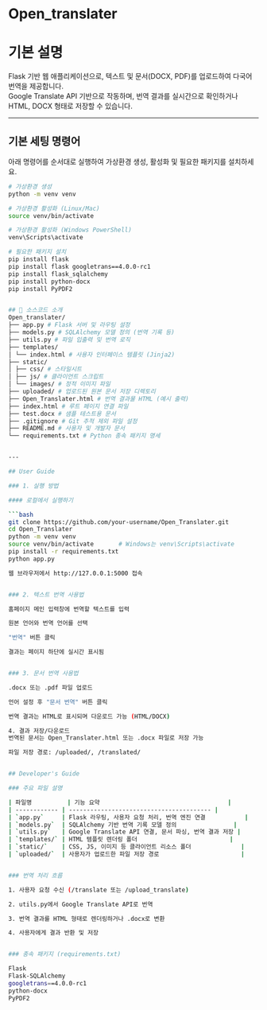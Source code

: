 # Open_translater


# 기본 설명 
Flask 기반 웹 애플리케이션으로, 텍스트 및 문서(DOCX, PDF)를 업로드하여 다국어 번역을 제공합니다.  
Google Translate API 기반으로 작동하며, 번역 결과를 실시간으로 확인하거나 HTML, DOCX 형태로 저장할 수 있습니다.

---

## 기본 세팅 명령어

아래 명령어를 순서대로 실행하여 가상환경 생성, 활성화 및 필요한 패키지를 설치하세요.

```bash
# 가상환경 생성
python -m venv venv

# 가상환경 활성화 (Linux/Mac)
source venv/bin/activate

# 가상환경 활성화 (Windows PowerShell)
venv\Scripts\activate

# 필요한 패키지 설치
pip install flask
pip install flask googletrans==4.0.0-rc1
pip install flask_sqlalchemy
pip install python-docx
pip install PyPDF2


## 📁 소스코드 소개
Open_translater/
├── app.py # Flask 서버 및 라우팅 설정
├── models.py # SQLAlchemy 모델 정의 (번역 기록 등)
├── utils.py # 파일 입출력 및 번역 로직
├── templates/
│ └── index.html # 사용자 인터페이스 템플릿 (Jinja2)
├── static/
│ ├── css/ # 스타일시트
│ ├── js/ # 클라이언트 스크립트
│ └── images/ # 정적 이미지 파일
├── uploaded/ # 업로드된 원본 문서 저장 디렉토리
├── Open_Translater.html # 번역 결과물 HTML (예시 출력)
├── index.html # 루트 페이지 연결 파일
├── test.docx # 샘플 테스트용 문서
├── .gitignore # Git 추적 제외 파일 설정
├── README.md # 사용자 및 개발자 문서
└── requirements.txt # Python 종속 패키지 명세


---

## User Guide

### 1. 실행 방법

#### 로컬에서 실행하기

```bash
git clone https://github.com/your-username/Open_Translater.git
cd Open_Translater
python -m venv venv
source venv/bin/activate       # Windows는 venv\Scripts\activate
pip install -r requirements.txt
python app.py

웹 브라우저에서 http://127.0.0.1:5000 접속


### 2. 텍스트 번역 사용법

홈페이지 메인 입력창에 번역할 텍스트를 입력

원본 언어와 번역 언어를 선택

"번역" 버튼 클릭

결과는 페이지 하단에 실시간 표시됨


### 3. 문서 번역 사용법

.docx 또는 .pdf 파일 업로드

언어 설정 후 "문서 번역" 버튼 클릭

번역 결과는 HTML로 표시되며 다운로드 가능 (HTML/DOCX)

4. 결과 저장/다운로드
번역된 문서는 Open_Translater.html 또는 .docx 파일로 저장 가능

파일 저장 경로: /uploaded/, /translated/


## Developer's Guide

### 주요 파일 설명

| 파일명          | 기능 요약                                    |
| ------------ | ---------------------------------------- |
| `app.py`     | Flask 라우팅, 사용자 요청 처리, 번역 엔진 연결           |
| `models.py`  | SQLAlchemy 기반 번역 기록 모델 정의                |
| `utils.py`   | Google Translate API 연결, 문서 파싱, 번역 결과 저장 |
| `templates/` | HTML 템플릿 렌더링 폴더                          |
| `static/`    | CSS, JS, 이미지 등 클라이언트 리소스 폴더              |
| `uploaded/`  | 사용자가 업로드한 파일 저장 경로                       |


### 번역 처리 흐름

1. 사용자 요청 수신 (/translate 또는 /upload_translate)

2. utils.py에서 Google Translate API로 번역

3. 번역 결과를 HTML 형태로 렌더링하거나 .docx로 변환

4. 사용자에게 결과 반환 및 저장


### 종속 패키지 (requirements.txt)

Flask
Flask-SQLAlchemy
googletrans==4.0.0-rc1
python-docx
PyPDF2
